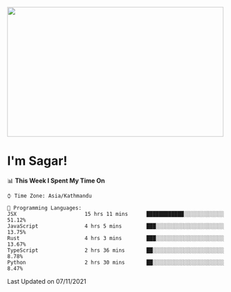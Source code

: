 
<img src="https://media.giphy.com/media/3ornk57KwDXf81rjWM/giphy.gif" width="500" height="300" frameBorder="0" class="giphy-embed" allowFullScreen></img>

#   I'm Sagar!

<!--START_SECTION:waka-->
📊 **This Week I Spent My Time On** 

```text
⌚︎ Time Zone: Asia/Kathmandu

💬 Programming Languages: 
JSX                      15 hrs 11 mins      ████████████░░░░░░░░░░░░░   51.12% 
JavaScript               4 hrs 5 mins        ███░░░░░░░░░░░░░░░░░░░░░░   13.75% 
Rust                     4 hrs 3 mins        ███░░░░░░░░░░░░░░░░░░░░░░   13.67% 
TypeScript               2 hrs 36 mins       ██░░░░░░░░░░░░░░░░░░░░░░░   8.78% 
Python                   2 hrs 30 mins       ██░░░░░░░░░░░░░░░░░░░░░░░   8.47%

```


 Last Updated on 07/11/2021
<!--END_SECTION:waka-->
